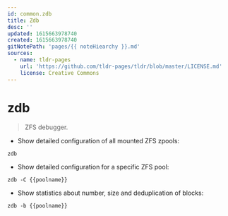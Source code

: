 ```yaml
---
id: common.zdb
title: Zdb
desc: ''
updated: 1615663978740
created: 1615663978740
gitNotePath: 'pages/{{ noteHiearchy }}.md'
sources:
  - name: tldr-pages
    url: 'https://github.com/tldr-pages/tldr/blob/master/LICENSE.md'
    license: Creative Commons
---
```

# zdb

> ZFS debugger.

- Show detailed configuration of all mounted ZFS zpools:

`zdb`

- Show detailed configuration for a specific ZFS pool:

`zdb -C {{poolname}}`

- Show statistics about number, size and deduplication of blocks:

`zdb -b {{poolname}}`

